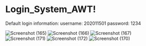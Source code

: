 # Login_System_AWT!
Default login information:
username: 202011501
password: 1234

![Screenshot (165)](https://user-images.githubusercontent.com/44190927/145346514-8cb70185-13bd-48b5-9151-d749799469f8.png)
![Screenshot (166)](https://user-images.githubusercontent.com/44190927/145346519-2e2254d3-9497-47ac-b90d-f3cd3149ced4.png)
![Screenshot (167)](https://user-images.githubusercontent.com/44190927/145346476-0896c10e-cefb-495c-8a66-92a740cf5c50.png)
![Screenshot (171)](https://user-images.githubusercontent.com/44190927/145346822-c7ae3a25-ff66-4464-8217-6fc7bf87c48c.png)
![Screenshot (172)](https://user-images.githubusercontent.com/44190927/145346850-fe687012-563a-4907-910d-60847b364e1b.png)
![Screenshot (170)](https://user-images.githubusercontent.com/44190927/145346497-8b088718-0edd-487c-9876-00af0049f0bb.png)

